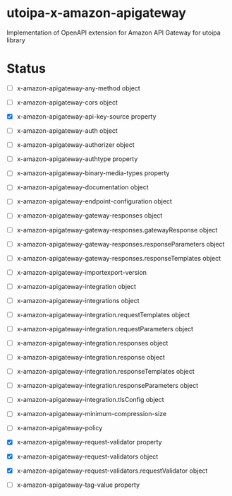 # utoipa-x-amazon-apigateway
Implementation of OpenAPI extension for Amazon API Gateway for utoipa library

# Status

- [ ] x-amazon-apigateway-any-method object
- [ ] x-amazon-apigateway-cors object
- [x] x-amazon-apigateway-api-key-source property
- [ ] x-amazon-apigateway-auth object
- [ ] x-amazon-apigateway-authorizer object
- [ ] x-amazon-apigateway-authtype property
- [ ] x-amazon-apigateway-binary-media-types property
- [ ] x-amazon-apigateway-documentation object
- [ ] x-amazon-apigateway-endpoint-configuration object
- [ ] x-amazon-apigateway-gateway-responses object
- [ ] x-amazon-apigateway-gateway-responses.gatewayResponse object
- [ ] x-amazon-apigateway-gateway-responses.responseParameters object
- [ ] x-amazon-apigateway-gateway-responses.responseTemplates object
- [ ] x-amazon-apigateway-importexport-version
- [ ] x-amazon-apigateway-integration object
- [ ] x-amazon-apigateway-integrations object
- [ ] x-amazon-apigateway-integration.requestTemplates object
- [ ] x-amazon-apigateway-integration.requestParameters object
- [ ] x-amazon-apigateway-integration.responses object
- [ ] x-amazon-apigateway-integration.response object
- [ ] x-amazon-apigateway-integration.responseTemplates object
- [ ] x-amazon-apigateway-integration.responseParameters object
- [ ] x-amazon-apigateway-integration.tlsConfig object
- [ ] x-amazon-apigateway-minimum-compression-size
- [ ] x-amazon-apigateway-policy
- [x] x-amazon-apigateway-request-validator property
- [x] x-amazon-apigateway-request-validators object
- [x] x-amazon-apigateway-request-validators.requestValidator object
- [ ] x-amazon-apigateway-tag-value property

